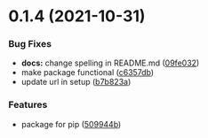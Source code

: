 # 0.1.4 (2021-10-31)


### Bug Fixes

* **docs:** change spelling in README.md ([09fe032](https://github.com/Callum-Irving/snvis/commit/09fe032cfd5d6ada74915a348dcf0463d7b275db))
* make package functional ([c6357db](https://github.com/Callum-Irving/snvis/commit/c6357db5e4cd6c2157fd08297c795eaa165beffc))
* update url in setup ([b7b823a](https://github.com/Callum-Irving/snvis/commit/b7b823a8f9d92bcd428a827366471f016e8216f0))


### Features

* package for pip ([509944b](https://github.com/Callum-Irving/snvis/commit/509944b51e6697582e8f342b54ecaafb89fd537a))
